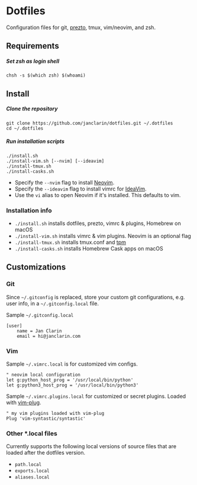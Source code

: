 # Dotfiles
Configuration files for git, [prezto](https://github.com/sorin-ionescu/prezto),
tmux, vim/neovim, and zsh.

## Requirements
##### Set zsh as login shell

```
chsh -s $(which zsh) $(whoami)
```

## Install
##### Clone the repository
```
git clone https://github.com/janclarin/dotfiles.git ~/.dotfiles
cd ~/.dotfiles
```

##### Run installation scripts
```
./install.sh
./install-vim.sh [--nvim] [--ideavim]
./install-tmux.sh
./install-casks.sh
```

- Specify the `--nvim` flag to install [Neovim](https://github.com/neovim/neovim).
- Specify the `--ideavim` flag to install vimrc for [IdeaVim](https://github.com/JetBrains/ideavim).
- Use the `vi` alias to open Neovim if it's installed. This defaults to vim.


### Installation info
- `./install.sh` installs dotfiles, prezto, vimrc & plugins, Homebrew on macOS
- `./install-vim.sh` installs vimrc & vim plugins. Neovim is an optional flag
- `./install-tmux.sh` installs tmux.conf and
    [tpm](https://github.com/tmux-plugins/tpm)
- `./install-casks.sh` installs Homebrew Cask apps on macOS

## Customizations
### Git
Since `~/.gitconfig` is replaced, store your custom git configurations, e.g.
user info, in a `~/.gitconfig.local` file.

Sample `~/.gitconfig.local`

```
[user]
    name = Jan Clarin
    email = hi@janclarin.com
```

### Vim
Sample `~/.vimrc.local` is for customized vim configs.

```
" neovim local configuration
let g:python_host_prog = '/usr/local/bin/python'
let g:python3_host_prog = '/usr/local/bin/python3'
```

Sample `~/.vimrc.plugins.local` for customized or secret plugins.
Loaded with [vim-plug](https://github.com/junegunn/vim-plug).


```
" my vim plugins loaded with vim-plug
Plug 'vim-syntastic/syntastic'
```

### Other *.local files
Currently supports the following local versions of source files that are loaded
after the dotfiles version.

- `path.local`
- `exports.local`
- `aliases.local`
